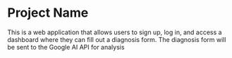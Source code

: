 # Project Name

This is a web application that allows users to sign up, log in, and access a dashboard where they can fill out a diagnosis form. The diagnosis form will be sent to the Google AI API for analysis